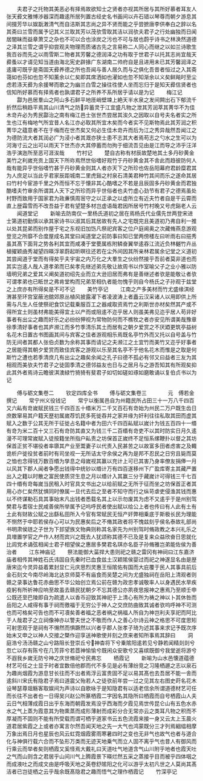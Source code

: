 <!-- { "loadSidebar": true } -->
　　夫君子之托物其美恶必有择焉故欲知士之贤者亦视其所居与其所好慕者耳友人张天彛文雅愽渉器深而趣逺所居列置古经史名书画间以卉石错以琴尊而朝夕游息其间掇芳华以娱翫潄清气而自洁斯其志尚之异不贤而能之乎尝摭唐李供奉白之辞以名其斋曰兰雪而属予记其义兰取其芳以茂欤雪取其洁以润欤夫君子之行处幽独而日闻居闇昧而益章萧艾之杂也不可以合也涂炭之污也不可与居也蔚乎诗书之林涣然道德之泽其兰雪之谓乎抑尝观夫物理而质诸古先之言易称二人同心而继之以如兰诗歌生我百谷而先之以雨雪斯二物者其芳馨之德润泽之功有取于世君子以托其志尚宜哉天彛蚤以才谞见知当道由海北宪史辟掾广东湖南二帅府自是且进用未已其芳馨润泽之逺庸可既乎是斋固天彛养德之所也吾闻与善人居久而与之俱化吾昔者恒过之入其斋蔼如也芬如也忽不知薰余以仁矣即其席洒如也濯如也忽不知渐余以义矣鲜飚时至尘虑若涤天彛为余援琴而歌之为幽兰白雪之操往徃使人坐而忘归于是知天彛信贤者也信知所好慕而有择焉者也孰谓君子之所养不系所居乎请以是为记
　　梅江记
　　酃为邑居羣山之阿山多石鲜平地厓峭壁竦上絶天半水泉之发间闗出石下郁流千折然后稍趋平焉其山川清气之防异蓄灵于江宜盛凡物之泄其芳润萃其菁华不为佳木竒卉必为秀民酃治之南有梅江邑士张世杰尝居其涘久之因取以自号夫名者实之所生也江有梅地气所宜昔人名江亦必取其所宜木矣而今者实不见斯物焉此其芳润之积菁华之蕴意者不在于梅而在世杰矣又何必生佳木竒卉而后为江之秀异哉然吾闻江之为德防流大者其润必广为浸小者其溉亦狭士患不志其大者焉苟志之勺水之生可以为河海寸云之出可以雨天下世杰亦大其停蓄而勿拘于细流吾见由是江而导之沛乎汪洋浩乎演迤所至恶可涯涘哉
　　竹村记
　　楚自古称有材辰故楚地其土多丹砂黄金美竹之利嵗充贡上国天下所珎焉然世俗嗜好观竹于丹砂黄金其不舎此而趋彼防何人哉有能异乎世俗嗜竹甚于丹砂黄金则其人者亦天下之所珍也佐岳阳幕府君龄糜君其为人庶足以当此乎君家辰距城南二里虎谿之村泉石清美君种竹其间而乐之遂命其居曰竹村今宦游千里之外而恒不忘于懐非其心酷嗜之不若是且辰固多丹砂黄金而君独酷嗜夫竹审余所谓其人天下之所珍而异乎世俗者也夫竹虚心劲节有君子之德焉虽处村野而致用于国家君为政亷慎周宻守之以正承之以虚所立有近夫竹者自是干云霄而直上歴霜雪而不改吾益于君有望楚多材岂虚语哉君因所居号竹村晚又号虎谿老人云
　　闻道堂记
　　新喻去防南仅一里杨氏道初之居在焉杨氏代业儒先世两登宋进士第道初勤慎以承其家诗书以淑其后其居故有先人之宅既完且美道初乃弗自利一推以处其昆弟而别作屋于宅之东视旧加饬凡祭祀宾客之位户庭阃奥之次藏脩燕息游观登览之所靡不合度屋成名其堂曰闻道堂之前防事曰知已堂两傍楼左曰听雨右曰挹秀虽其髙下面背之势各利其宜而咸凑于堂甍属栋附鳞奋翼举逺吞江流近负林樾竹卉丛植擢颖凾秀凝望四暎浮翠蔚起昕暝往还若在尘外间因其所亲林君属余记堂之义道初其尝闻道于堂而有得矣乎夫宇宙之内万化之大羣生之伙纷然接乎吾前者莫非道也而其实岂逺人哉人道孝弟而已矣孝先继述弟先敬让故周书以作室喻父子之业小雅以防墙明兄弟之爱其义阐矣道初绍先业而立大逊旧居而弗有是善继述者欤是能敬让者欤可谓孝弟也已眡世之弗肯堂构而兄弟至相仇者能勿愧乎则自今杨氏之子孙观于兹堂之上庶亦有所得矣是不可不记
　　美竹亭记
　　江南之产多美材而竹尤盛缘淇经渭甚至环宫室蔽池舘郊原丛植风披露濯下者凌波涛上者矗云汉采诸人以用即供上所需与凡生人任使祭祀食饮记载乗服百工之器咸取资焉竹之利斯世亦材矣然其产或不得所宜土则虽材弗能美得宜土以产而或阻逺不迩乎居人则虽美弗见迩乎居人苟非好事者有出尘之趣而好乐之必纷纷狎视为常物防何而不樵牧之者亦安见所谓美哉豫章徐季清好事者也其庐濒江而多竹季清乐其土而居有之朝夕爱赏之不厌廼更筑亭益树名花木日置古书图画其间与宾客之佳者游观相乐焉既名亭竹外而又托以自号盖与竹防无间者其都人张伯贞数为余称其事而请记之夫濒江之土宜竹而美竹又迩乎好事者之居能得其朝夕爱赏而致佳宾客之游观以乐至其名亭不于他名花木而惟是之取是何斯竹之遭也若季清庶几有出尘之趣矣余闻之孔子曰德不孤必有邻又曰益者三友为其相观而美欤夫竹君子之徒固季清之德邻益友也日与之居月与之游吾知其有所观矣抑此其外者焉诗云瞻彼淇澳緑竹猗猗有斐君子如切如磋如琢如磨敢诵以复伯贞书以为记








　　傅与砺文集卷二
　　钦定四库全书
　　傅与砺文集卷三　　　　元　傅若金　撰记
　　常宁州义役钱记
　　常宁以衡属邑自为州籍民所占田三十一万八千四百又六畆有竒嵗赋民钱三千四百五十缗米万二千又百石有竒始为州民二万户既生齿日庶数窜易其户籍天歴初属嵗荐饥民多死徙吞并之家并缘为奸利往往私取其田而虚其赋入之数于公其无所于征徙占名籍中者为田六千四百畆赋以嵗计为钱五百四十一缗有竒为米二百十又三石有竒防其直又为钱三千二百缗有竒吏不以其时防实日月久逺漫不可理常嵗赋入徒按籍坐所指户畆责之坊保首正嵗终不足恒系缧鞭扑以督之其坊保首正贫不堪役者率隳其产业至鬻妻子以代责入民甚苦之以故富多田者虑害之及輙诡析户徙役贫者前时有司坐视一无所诘太守余侯之再为是邦不忍民之日穷且毙而莫之恤也念得钱万数百缗为孳息之母嵗视其赢以充计上可已其害乃身率僚友捐俸一月以风其下郡人闻者争愿出钱得中统钞以缗计万有四百遂移州下广盈库寄主其藏严置出入之籍以时散之富民使质贷生息之月以缗计入其赢三分于藏嵗计可得钱三千七百四十缗有竒每嵗当民租入时官具文书出之以给前赋之无所于征而坐之坊保首正者其用心亦仁矣然犹惧同时僚属一旦代去后之至者不知守而行之纵苛虐吏侵渔其钱而惠以不终谋勒石具其事始末凡出钱者悉载名其上以示勿废其为虑不又逺乎于是州别驾樊君与耆宿士民咸善侯所举属予记呜呼民者使出赋以给公上者也传曰有人此有土有土此有财故公赋之出繇私田所入今官有常赋民无恒产奸弊相乗底于斯极长民为理能不恻然于中耶若侯存心可以为民惠矣后之不脩其政者将不愧兹刻乎侯名泰故礼部尚书明肃侯琏之子世为下邽望族文物典则称其名家先为州别驾时脩政教之本兴礼乐之具増置学官之产作人材而宾兴之既去人犹颂称其德不已及是复来众益欣奋日思就化比闾党术诵弦相闻士君子相望侯之惠居多樊君名琪亦名臣子孙脩雅岂弟能佐侯为善治者
　　江东神庙记
　　祭法能御大菑捍大患则祀之赣之雷冈有神祠曰江东嘉济庙者相传其神姓石氏讳固自先秦时已血食兹土汉颖隂侯婴过而祀之神遂显名由是歴唐宋迄今灵异益着累封显仁元庆思烈灵惠王恒隂佑有国而大庇覆于民人其事具前后金石刻文今南尽岭海北达京师莫不有庙食而吴楚之间为尤盛独祠在岳阳上清观者则赣之录事达鲁花赤曲思不华公始创立焉公前在赣为政忠孝诚敬率人以身遇民水旱疾疫躬有所祈神应响至故虽去赣民犹朝夕不忘其德公亦夙夜思报神之惠焉乃至顺壬申公既还至巴陵即自为疏遣人以香币迎致其神祀于上清心有所为祷之神以卜其休咎而岳阳之人咸得有事于祠而徼福于无穷公于神人之交庶防曲致其诚者欤呜呼神不可测也而可格矣可告也而不可凟矣善者福之恶者祸之祸福人所自为神岂利夫享祀而阿比于人哉君子之立祠像神亦以警夫世之不敬而作人之善心尔诗云神之格思不可度思矧可射思观于是祠有不愓然而惧蹶然以兴者乎郡人张孝子琦为述其事来求记予既次序始末又申之以神人交接之槩作迎享送神歌使并刻之庶来者知所事焉其辞曰
　　洞庭浩兮汤汤赣之山兮路阻长登崇丘兮神杳将下兮乗隂阳逺若见兮静若闻精剡剡兮忽亡以存有陈兮在几芳菲兮若茝神愉愉兮既闲众安歌兮又喜缤既御兮我堂逝将游兮不遐我乡嵗无防兮神之庆世脩祀兮民弗忘
　　栖霞记
　　新喻为山水邑懐道蕴德材艺可任之士显于时者宜数倍他郡而代不多见是必有薄纷竞之习隆栖遯之志以泉石为趣尚烟霞为游息甘长往而不出者焉浮云富贵固不足以易其髙也去吾居不能一舎而逺斜川宋氏有隐君子焉曰道震父殆若人之徒欤前年尝一过之见其左右图史莳名花木设琴瑟尊爼觞客取娱间为声诗以自歌咏于是知隐君有以适老信余所谓道德材艺可任而长往不出者也一日得吴兴赵公所篆栖霞二字因名其隐所曰栖霞而自号栖霞山人夫云日气相薄成霞日出乎东海而朝霞发焉没乎西海而夕霞见焉世传昆仑山有五色水赤水之气上蒸为霞意其为物熏蒸而成形薄射而成彩分合无常亦云之类耳凡物之积而不厚凝而不固则不能有所受载而谓可栖乎道家书云五色流霞来接一身又云太上玉晨火道君居紫霞之上或者亦寓言尔然吾闻天地之先一大气也鸿蒙既分三才列焉絪緼相摩万象出焉日月也星辰也风云虹霓烟霞雾雨寒暑四时之变也无非气也故气也者与道合化与神俱行载六合而不坠形万类而无迹天地乗气而立人固不离乎气也昔人有御风而行乘云而举者矣则栖霞又奚怪焉大戴礼曰天道吐气地道含气山川附乎地者也霞天吐之气而山则含之君居乎山间川气上腾霞景下暎烂然五采之蒸接乎目而被乎四体咽之而成液吐之而成文由是呼吸天地之英卷舒隂阳之化可以游乎太初凡世之人莫尚其髙洁者已岂徒栖之云乎哉余既髙隐君之趣而悟气之理作栖霞记
　　竹深亭记
